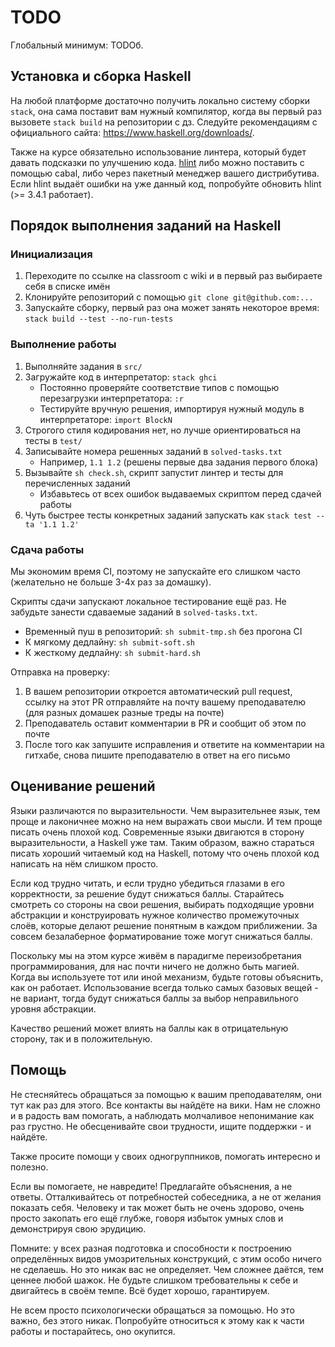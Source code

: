 # TODO

Глобальный минимум: TODOб.

## Установка и сборка Haskell

На любой платформе достаточно получить локально систему сборки `stack`, она сама поставит вам нужный компилятор, когда вы первый раз вызовете `stack build` на репозитории с дз.
Следуйте рекомендациям с официального сайта: https://www.haskell.org/downloads/.

Также на курсе обязательно использование линтера, который будет давать подсказки по улучшению кода.
[hlint](https://github.com/ndmitchell/hlint) либо можно поставить с помощью cabal, либо через пакетный менеджер вашего дистрибутива.
Если hlint выдаёт ошибки на уже данный код, попробуйте обновить hlint (>= 3.4.1 работает).

## Порядок выполнения заданий на Haskell

### Инициализация

1. Переходите по ссылке на classroom с wiki и в первый раз выбираете себя в списке имён
2. Клонируйте репозиторий с помощью `git clone git@github.com:...`
3. Запускайте сборку, первый раз она может занять некоторое время: `stack build --test --no-run-tests`

### Выполнение работы

1. Выполняйте задания в `src/`
2. Загружайте код в интерпретатор: `stack ghci`
    * Постоянно проверяйте соответствие типов с помощью перезагрузки интерпретатора: `:r`
    * Тестируйте вручную решения, импортируя нужный модуль в интерпретаторе: `import BlockN`
3. Строгого стиля кодирования нет, но лучше ориентироваться на тесты в `test/`
4. Записывайте номера решенных заданий в `solved-tasks.txt`
    * Например, `1.1 1.2` (решены первые два задания первого блока)
5. Вызывайте `sh check.sh`, скрипт запустит линтер и тесты для перечисленных заданий
   * Избавьтесь от всех ошибок выдаваемых скриптом перед сдачей работы
6. Чуть быстрее тесты конкретных заданий запускать как `stack test --ta '1.1 1.2'`

### Сдача работы

Мы экономим время CI, поэтому не запускайте его слишком часто (желательно не больше 3-4х раз за домашку).

Скрипты сдачи запускают локальное тестирование ещё раз. Не забудьте занести сдаваемые заданий в `solved-tasks.txt`.

* Временный пуш в репозиторий: `sh submit-tmp.sh` без прогона CI
* К мягкому дедлайну: `sh submit-soft.sh`
* К жесткому дедлайну: `sh submit-hard.sh`

Отправка на проверку:
1. В вашем репозитории откроется автоматический pull request, ссылку на этот PR отправляйте на почту вашему преподавателю (для разных домашек разные треды на почте)
2. Преподаватель оставит комментарии в PR и сообщит об этом по почте
3. После того как запушите исправления и ответите на комментарии на гитхабе, снова пишите преподавателю в ответ на его письмо

## Оценивание решений

Языки различаются по выразительности.
Чем выразительнее язык, тем проще и лаконичнее можно на нем выражать свои мысли.
И тем проще писать очень плохой код.
Современные языки двигаются в сторону выразительности, а Haskell уже там.
Таким образом, важно стараться писать хороший читаемый код на Haskell, потому что очень плохой код написать на нём слишком просто.

Если код трудно читать, и если трудно убедиться глазами в его корректности, за решение будут снижаться баллы.
Старайтесь смотреть со стороны на свои решения, выбирать подходящие уровни абстракции и конструировать нужное количество промежуточных слоёв, которые делают решение понятным в каждом приближении.
За совсем безалаберное форматирование тоже могут снижаться баллы.

Поскольку мы на этом курсе живём в парадигме переизобретания программирования, для нас почти ничего не должно быть магией.
Когда вы используете тот или иной механизм, будьте готовы объяснить, как он работает.
Использование всегда только самых базовых вещей - не вариант, тогда будут снижаться баллы за выбор неправильного уровня абстракции.

Качество решений может влиять на баллы как в отрицательную сторону, так и в положительную.

## Помощь

Не стесняйтесь обращаться за помощью к вашим преподавателям, они тут как раз для этого.
Все контакты вы найдёте на вики.
Нам не сложно и в радость вам помогать, а наблюдать молчаливое непонимание как раз грустно.
Не обесценивайте свои трудности, ищите поддержки - и найдёте.

Также просите помощи у своих одногруппников, помогать интересно и полезно.

Если вы помогаете, не навредите!
Предлагайте объяснения, а не ответы.
Отталкивайтесь от потребностей собеседника, а не от желания показать себя.
Человеку и так может быть не очень здорово, очень просто закопать его ещё глубже, говоря избыток умных слов и демонстрируя свою эрудицию.

Помните: у всех разная подготовка и способности к построению определённых видов умозрительных конструкций, с этим особо ничего не сделаешь.
Но это никак вас не определяет.
Чем сложнее даётся, тем ценнее любой шажок.
Не будьте слишком требовательны к себе и двигайтесь в своём темпе.
Всё будет хорошо, гарантируем.

Не всем просто психологически обращаться за помощью.
Но это важно, без этого никак.
Попробуйте относиться к этому как к части работы и постарайтесь, оно окупится.
